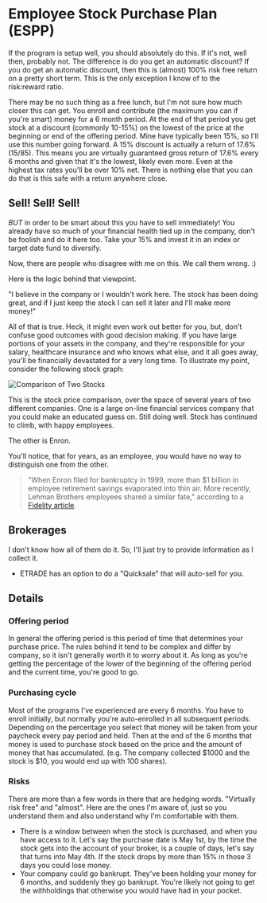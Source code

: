 # Employee Stock Purchase Plan (ESPP)

If the program is setup well, you should absolutely do this.  If it's not, well then, probably not.  The difference is do you get an automatic discount?  If you do get an automatic discount, then this is (almost) 100% risk free return on a pretty short term.  This is the only exception I know of to the risk:reward ratio.  

There may be no such thing as a free lunch, but I'm not sure how much closer this can get.  You enroll and contribute (the maximum you can if you're smart) money for a 6 month period.  At the end of that period you get stock at a discount (commonly 10-15%) on the lowest of the price at the beginning or end of the offering period.  Mine have typically been 15%, so I'll use this number going forward.  A 15% discount is actually a return of 17.6% (15/85).  This means you are virtually guaranteed gross return of 17.6% every 6 months and given that it's the lowest, likely even more.  Even at the highest tax rates you'll be over 10% net.  There is nothing else that you can do that is this safe with a return anywhere close.

## Sell! Sell! Sell!

*BUT* in order to be smart about this you have to sell immediately!  You already have so much of your financial health tied up in the company, don't be foolish and do it here too.  Take your 15% and invest it in an index or target date fund to diversify.  

Now, there are people who disagree with me on this.  We call them wrong.  :)

Here is the logic behind that viewpoint. 

"I believe in the company or I wouldn't work here.  The stock has been doing great, and if I just keep the stock I can sell it later and I'll make more money!"

All of that is true.  Heck, it might even work out better for you, but, don't confuse good outcomes with good decision making.  If you have large portions of your assets in the company, and they're responsible for your salary, healthcare insurance and who knows what else, and it all goes away, you'll be financially devastated for a very long time.  To illustrate my point, consider the following stock graph:

![Comparison of Two Stocks](espp-comparison.png)

This is the stock price comparison, over the space of several years of two different companies.  One is a large on-line financial services company that you could make an educated guess on.  Still doing well.  Stock has continued to climb, with happy employees.

The other is Enron.

You'll notice, that for years, as an employee, you would have no way to distinguish one from the other.

> "When Enron filed for bankruptcy in 1999, more than $1 billion in employee retirement savings evaporated into thin air. More recently, Lehman Brothers employees shared a similar fate," according to a [Fidelity article](https://www.fidelity.com/viewpoints/personal-finance/stock-plan-mistakes).

## Brokerages

I don't know how all of them do it.  So, I'll just try to provide information as I collect it.

* ETRADE has an option to do a "Quicksale" that will auto-sell for you.

## Details

### Offering period
In general the offering period is this period of time that determines your purchase price.  The rules behind it tend to be complex and differ by company, so it isn't generally worth it to worry about it.  As long as you're getting the percentage of the lower of the beginning of the offering period and the current time, you're good to go.

### Purchasing cycle
Most of the programs I've experienced are every 6 months.  You have to enroll initially, but normally you're auto-enrolled in all subsequent periods.  Depending on the percentage you select that money will be taken from your paycheck every pay period and held.  Then at the end of the 6 months that money is used to purchase stock based on the price and the amount of money that has accumulated.  (e.g. The company collected $1000 and the stock is $10, you would end up with 100 shares).

### Risks
There are more than a few words in there that are hedging words.  "Virtually risk free" and "almost".   Here are the ones I'm aware of, just so you understand them and also understand why I'm comfortable with them.

* There is a window between when the stock is purchased, and when you have access to it.  Let's say the purchase date is May 1st, by the time the stock gets into the account of your broker, is a couple of days, let's say that turns into May 4th.  If the stock drops by more than 15% in those 3 days you could lose money.
* Your company could go bankrupt.  They've been holding your money for 6 months, and suddenly they go bankrupt.  You're likely not going to get the withholdings that otherwise you would have had in your pocket.

